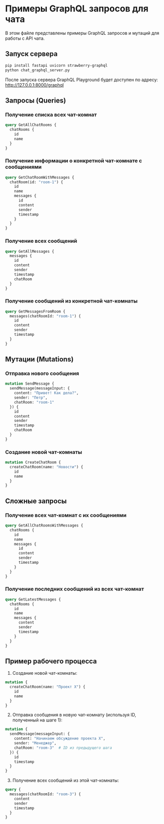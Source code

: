 # Примеры GraphQL запросов для чата

В этом файле представлены примеры GraphQL запросов и мутаций для работы с API чата.

## Запуск сервера

```bash
pip install fastapi uvicorn strawberry-graphql
python chat_graphql_server.py
```

После запуска сервера GraphQL Playground будет доступен по адресу: http://127.0.0.1:8000/graphql

## Запросы (Queries)

### Получение списка всех чат-комнат

```graphql
query GetAllChatRooms {
  chatRooms {
    id
    name
  }
}
```

### Получение информации о конкретной чат-комнате с сообщениями

```graphql
query GetChatRoomWithMessages {
  chatRoom(id: "room-1") {
    id
    name
    messages {
      id
      content
      sender
      timestamp
    }
  }
}
```

### Получение всех сообщений

```graphql
query GetAllMessages {
  messages {
    id
    content
    sender
    timestamp
    chatRoom
  }
}
```

### Получение сообщений из конкретной чат-комнаты

```graphql
query GetMessagesFromRoom {
  messages(chatRoomId: "room-1") {
    id
    content
    sender
    timestamp
  }
}
```

## Мутации (Mutations)

### Отправка нового сообщения

```graphql
mutation SendMessage {
  sendMessage(messageInput: {
    content: "Привет! Как дела?",
    sender: "Петр",
    chatRoom: "room-1"
  }) {
    id
    content
    sender
    timestamp
    chatRoom
  }
}
```

### Создание новой чат-комнаты

```graphql
mutation CreateChatRoom {
  createChatRoom(name: "Новости") {
    id
    name
  }
}
```

## Сложные запросы

### Получение всех чат-комнат с их сообщениями

```graphql
query GetAllChatRoomsWithMessages {
  chatRooms {
    id
    name
    messages {
      id
      content
      sender
      timestamp
    }
  }
}
```

### Получение последних сообщений из всех чат-комнат

```graphql
query GetLatestMessages {
  chatRooms {
    id
    name
    messages {
      content
      sender
      timestamp
    }
  }
}
```

## Пример рабочего процесса

1. Создание новой чат-комнаты:
```graphql
mutation {
  createChatRoom(name: "Проект X") {
    id
    name
  }
}
```

2. Отправка сообщения в новую чат-комнату (используя ID, полученный на шаге 1):
```graphql
mutation {
  sendMessage(messageInput: {
    content: "Начинаем обсуждение проекта X",
    sender: "Менеджер",
    chatRoom: "room-3"  # ID из предыдущего шага
  }) {
    id
    timestamp
  }
}
```

3. Получение всех сообщений из этой чат-комнаты:
```graphql
query {
  messages(chatRoomId: "room-3") {
    content
    sender
    timestamp
  }
}
```